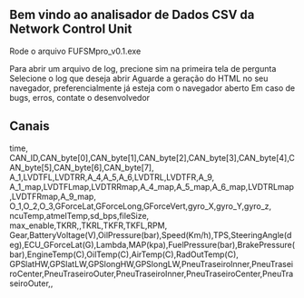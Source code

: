 Bem vindo ao analisador de Dados CSV da Network Control Unit
---------------------------------------------------------------
Rode o arquivo FUFSMpro_v0.1.exe

Para abrir um arquivo de log, precione sim na primeira tela de pergunta
Selecione o log que deseja abrir
Aguarde a geração do HTML no seu navegador, preferencialmente já esteja com o navegador aberto
Em caso de bugs, erros, contate o desenvolvedor 

Canais
--------------------------------------
time,
CAN_ID,CAN_byte[0],CAN_byte[1],CAN_byte[2],CAN_byte[3],CAN_byte[4],CAN_byte[5],CAN_byte[6],CAN_byte[7],
A_1,LVDTFL,LVDTRR,A_4,A_5,A_6,LVDTRL,LVDTFR,A_9,
A_1_map,LVDTFLmap,LVDTRRmap,A_4_map,A_5_map,A_6_map,LVDTRLmap,LVDTFRmap,A_9_map,
O_1,O_2,O_3,GForceLat,GForceLong,GForceVert,gyro_X,gyro_Y,gyro_z,
ncuTemp,atmelTemp,sd_bps,fileSize,
max_enable,TKRR,,TKRL,TKFR,TKFL,RPM,
Gear,BatteryVoltage(V),OilPressure(bar),Speed(Km/h),TPS,SteeringAngle(deg),ECU_GForceLat(G),Lambda,MAP(kpa),FuelPressure(bar),BrakePressure(bar),EngineTemp(C),OilTemp(C),AirTemp(C),RadOutTemp(C),
GPSlatHW,GPSlatLW,GPSlongHW,GPSlongLW,PneuTraseiroInner,PneuTraseiroCenter,PneuTraseiroOuter,PneuTraseiroInner,PneuTraseiroCenter,PneuTraseiroOuter,,
